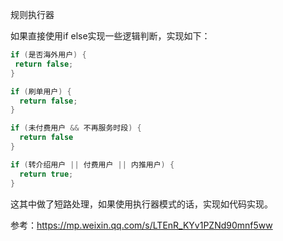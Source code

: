 规则执行器

如果直接使用if else实现一些逻辑判断，实现如下：
```java
if (是否海外用户) {
 return false;
}

if (刷单用户) {
  return false;
}

if (未付费用户 && 不再服务时段) {
  return false
}

if (转介绍用户 || 付费用户 || 内推用户) {
  return true;
}
```

这其中做了短路处理，如果使用执行器模式的话，实现如代码实现。

参考：https://mp.weixin.qq.com/s/LTEnR_KYv1PZNd90mnf5ww